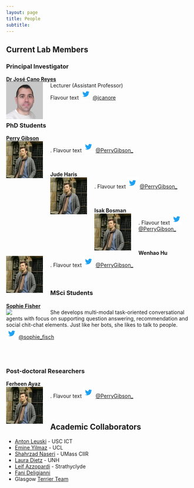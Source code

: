 ```yaml
---
layout: page
title: People
subtitle: 
---
```


## Current Lab Members

### Principal Investigator
**[Dr José Cano Reyes](http://www.dcs.gla.ac.uk/~josecr/)** <br> <img src="/assets/img/people/jose_small_new.png" width="100px" style="float: left; margin-right: 20px;"> Lecturer (Assistant Professor)  
  Flavour text 
<img src="/assets/img/Twitter_Logo_Blue.png" width="30px"> [@jcanore](https://twitter.com/jcanore)
<br><br>
<br>  

### PhD Students
**[Perry Gibson](https://gibsonic.org)** <br>  <img src="/assets/img/people/pg_profile.jpg" width="100px" style="float: left; margin-right: 20px;">  .
Flavour text
<img src="/assets/img/Twitter_Logo_Blue.png" width="30px"> [@PerryGibson_](https://twitter.com/PerryGibson_)
<br><br>
<br>

**Jude Haris** <br>  <img src="/assets/img/people/pg_profile.jpg" width="100px" style="float: left; margin-right: 20px;">  .
Flavour text
<img src="/assets/img/Twitter_Logo_Blue.png" width="30px"> [@PerryGibson_](https://twitter.com/PerryGibson_)
<br><br>
<br>

**Isak Bosman** <br>  <img src="/assets/img/people/pg_profile.jpg" width="100px" style="float: left; margin-right: 20px;">  .
Flavour text
<img src="/assets/img/Twitter_Logo_Blue.png" width="30px"> [@PerryGibson_](https://twitter.com/PerryGibson_)
<br><br>
<br>

**Wenhao Hu** <br>  <img src="/assets/img/people/pg_profile.jpg" width="100px" style="float: left; margin-right: 20px;">  .
Flavour text
<img src="/assets/img/Twitter_Logo_Blue.png" width="30px"> [@PerryGibson_](https://twitter.com/PerryGibson_)
<br><br>
<br>

### MSci Students
**[Sophie Fisher](https://twitter.com/sophie_fisch)** <br> <img src="/assets/img/sophie_fischer.jpeg" width="100px" style="float: left; margin-right: 20px;"> She develops multi-modal task-oriented conversational agents with focus on supporting question answering, recommendation and social chit-chat elements. Just like her bots, she likes to talk to people. <br>
<img src="/assets/img/Twitter_Logo_Blue.png" width="30px"> [@sophie_fisch](https://twitter.com/sophie_fisch)  
<br><br> 
<br>

### Post-doctoral Researchers
**Ferheen Ayaz** <br>  <img src="/assets/img/people/pg_profile.jpg" width="100px" style="float: left; margin-right: 20px;">  .
Flavour text
<img src="/assets/img/Twitter_Logo_Blue.png" width="30px"> [@PerryGibson_](https://twitter.com/PerryGibson_)
<br><br>
<br>
  
## Academic Collaborators
- [Anton Leuski](https://ict.usc.edu/profile/anton-leuski/) - USC ICT
- [Emine Yilmaz](https://sites.google.com/site/emineyilmaz/) - UCL
- [Shahrzad Naseri](https://people.cs.umass.edu/~shnaseri/) - UMass CIIR
- [Laura Dietz](https://www.cs.unh.edu/~dietz/) - UNH
- [Leif Azzopardi](http://www.dcs.gla.ac.uk/~leif/) - Strathyclyde
- [Fani Deligianni](https://www.gla.ac.uk/schools/computing/staff/fanideligianni/)
- Glasgow [Terrier Team](http://terrierteam.dcs.gla.ac.uk/)

<!-- ## Past Lab Members  -->

<!-- ### Research Interns -->
<!-- - Enrico Trombetta -->
<!-- - Adam Czyzewski (now @ Facebook) -->
